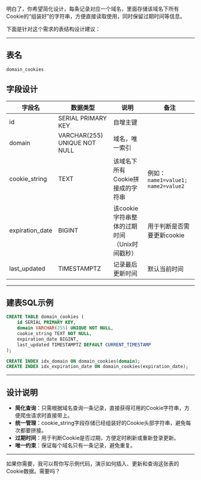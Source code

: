 明白了，你希望简化设计，每条记录对应一个域名，里面存储该域名下所有Cookie的“组装好”的字符串，方便直接读取使用，同时保留过期时间等信息。

下面是针对这个需求的表结构设计建议：

---

## 表名
`domain_cookies`

## 字段设计

| 字段名          | 数据类型           | 说明                                   | 备注                     |
|-----------------|--------------------|--------------------------------------|--------------------------|
| id              | SERIAL PRIMARY KEY  | 自增主键                             |                          |
| domain          | VARCHAR(255) UNIQUE NOT NULL | 域名，唯一索引                   |                          |
| cookie_string   | TEXT               | 该域名下所有Cookie拼接成的字符串    | 例如：`name1=value1; name2=value2` |
| expiration_date | BIGINT             | 该cookie字符串整体的过期时间（Unix时间戳秒） | 用于判断是否需要更新cookie |
| last_updated    | TIMESTAMPTZ        | 记录最后更新时间                     | 默认当前时间             |

---

## 建表SQL示例

```sql
CREATE TABLE domain_cookies (
    id SERIAL PRIMARY KEY,
    domain VARCHAR(255) UNIQUE NOT NULL,
    cookie_string TEXT NOT NULL,
    expiration_date BIGINT,
    last_updated TIMESTAMPTZ DEFAULT CURRENT_TIMESTAMP
);

CREATE INDEX idx_domain ON domain_cookies(domain);
CREATE INDEX idx_expiration_date ON domain_cookies(expiration_date);
```

---

## 设计说明

- **简化查询**：只需根据域名查询一条记录，直接获得可用的Cookie字符串，方便爬虫请求时直接带上。  
- **统一管理**：cookie_string字段存储已经组装好的Cookie头部字符串，避免每次都要拼接。  
- **过期时间**：用于判断Cookie是否过期，方便定时刷新或重新登录更新。  
- **唯一约束**：保证每个域名只有一条记录，避免重复。  

---

如果你需要，我可以帮你写示例代码，演示如何插入、更新和查询这张表的Cookie数据。需要吗？